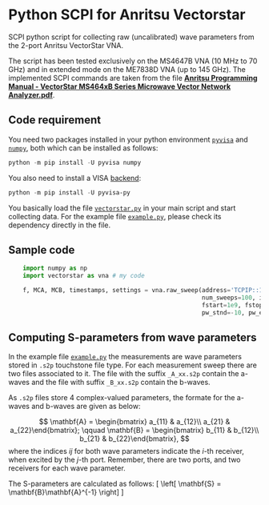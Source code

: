 # Python SCPI for Anritsu Vectorstar

SCPI python script for collecting raw (uncalibrated) wave parameters from the 2-port Anritsu VectorStar VNA.

The script has been tested exclusively on the MS4647B VNA (10 MHz to 70 GHz) and in extended mode on the ME7838D VNA (up to 145 GHz). The implemented SCPI commands are taken from the file [__Anritsu Programming Manual - VectorStar MS464xB Series Microwave Vector Network Analyzer.pdf__](https://www.anritsu.com/en-us/test-measurement/support/downloads?model=MS4640B%20Series).

## Code requirement

You need two packages installed in your python environment [`pyvisa`](https://pyvisa.readthedocs.io/en/latest/index.html) and [`numpy`](https://numpy.org/install/), both which can be installed as follows:

```powershell
python -m pip install -U pyvisa numpy
```

You also need to install a VISA [backend](https://pyvisa.readthedocs.io/en/latest/introduction/getting.html):

```powershell
python -m pip install -U pyvisa-py
```

You basically load the file [`vectorstar.py`](https://github.com/ZiadHatab/scpi-anritsu-vectorstar/blob/main/vectorstar.py) in your main script and start collecting data. For the example file [`example.py`](https://github.com/ZiadHatab/scpi-anritsu-vectorstar/blob/main/example.py), please check its dependency directly in the file.

## Sample code

```python
    import numpy as np
    import vectorstar as vna # my code

    f, MCA, MCB, timestamps, settings = vna.raw_sweep(address='TCPIP::169.254.63.67::INSTR', 
                                                      num_sweeps=100, ifbw=1000, fnum=299, 
                                                      fstart=1e9, fstop=150e9, 
                                                      pw_stnd=-10, pw_extd=-10)
```

## Computing S-parameters from wave parameters

In the example file [`example.py`](https://github.com/ZiadHatab/scpi-anritsu-vectorstar/blob/main/example.py) the measurements are wave parameters stored in `.s2p` touchstone file type. For each measurement sweep there are two files associated to it. The file with the suffix `_A_xx.s2p` contain the a-waves and the file with suffix `_B_xx.s2p` contain the b-waves.

As `.s2p` files store 4 complex-valued parameters, the formate for the a-waves and b-waves are given as below:

$$
\mathbf{A} = \begin{bmatrix} a_{11} & a_{12}\\ a_{21} & a_{22}\end{bmatrix}; \qquad \mathbf{B} = \begin{bmatrix} b_{11} & b_{12}\\ b_{21} & b_{22}\end{bmatrix},
$$
where the indices _ij_ for both wave parameters indicate the _i_-th receiver, when excited by the _j_-th port. Remember, there are two ports, and two receivers for each wave parameter.

The S-parameters are calculated as follows:
\[
\left[
\mathbf{S} = \mathbf{B}\mathbf{A}^{-1}
\right]
\]

<!-- EOF -->